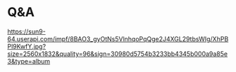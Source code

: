 # Q&A
https://sun9-64.userapi.com/impf/8BAO3_gyOtNs5VlnhqoPqQge2J4XGL29tbsWIg/XhPBPl9KwfY.jpg?size=2560x1832&quality=96&sign=30980d5754b3233bb4345b000a9a85e3&type=album
